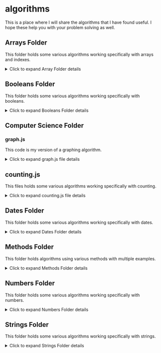 # algorithms
This is a place where I will share the algorithms that I have found useful. I hope these help you with your problem solving as well.

## Arrays Folder
This folder holds some various algorithms working specifically with arrays and indexes.
<details>
    <summary markdown="span">Click to expand Array Folder details</summary>

### Functions

- filter array function that does not use the built-in .filter() method
- get a select number of random elements within an array
- reverse array function that does not use the built-in .reverse() method

</details>

## Booleans Folder
This folder holds some various algorithms working specifically with booleans.
<details>
    <summary markdown="span">Click to expand Booleans Folder details</summary>

### Functions

- toggle between true and false
- terinary example

</details>

## Computer Science Folder

### graph.js
This code is my version of a graphing algorithm. 
<details>
    <summary markdown="span">Click to expand graph.js file details</summary>

#### The code challenge
To recreate an acyclic, directed graph of small non-negative unique integers. In this case, a directed graph is a data structure where a node is represented by a unique integer and each node has zero or more child nodes. In addition, the nodes were not allowed to directly or indirectly point to itself.

The challenge had the following stipulations:
- Do not use an existing graph library
- Write a function that creates a node in a graph
- Write a function that inserts a node as a child of another node
- These functions should not allow cycles to be created. That is, a node may not directly or indirectly point to itself.
- Write a function to print out a graph.

#### Directions
To run this file, clone the repo and navigate to the root folder, "algorithms". Then, just type ```node graph.js``` in the terminal of the root folder. Each time the file is run, a random graph will be output to the terminal.

#### My approach
The first thing I had to do was to think about the individual nodes and the graph tree that they would form. I used a random number generator function **(getRandomInt)** to determine the number of nodes for the graph **(numVertices)**. It was important to prevent nodes from being repeated throughout the function so I iterated over the number of nodes using (i + 1) to form two array variables, one for the individual nodes **(vertices)** and one to be used to track node usage **(avlVertices)**. Using the **vertices** array, I pushed each node into the **graphObj** object variable.

Now that my nodes were created, I could begin to create the relationships between the nodes and track which nodes had been picked as parent nodes. I used the **getRandomInt** function again to pick a random node from the **avlVertices** array; this node became the **baseNode** and is removed from the **avlVertices** array. With a **baseNode** selected, I could now determine how many child nodes **(edgeNode)** would be assigned using the **getRandomInt** function once again and assign each **edgeNode** to the **baseNode** array inside the **graphObj** object. By using the **usedEdges** variable as a container to hold each **edgeNode** between each iteration, I was able to determine if a duplicate **edgeNode** was selected and pass over that particular node duplication. This kept my object from having an array like "9":[3,3,6,7] where the 3 was duplicated but only exists once.

The final step was to graph the **graphObj** object variable in a readable way to form the graph tree. This was accomplished using the **Object.entries(graphObj)** method to iterate over the **graphObj** object and print one key value pair per line onto the terminal console.

</details>

## counting.js
This files holds some various algorithms working specifically with counting.
<details>
    <summary markdown="span">Click to expand counting.js file details</summary>

### Functions

- count occurrences of vowels in a string

</details>

## Dates Folder
This folder holds some various algorithms working specifically with dates.
<details>
    <summary markdown="span">Click to expand Dates Folder details</summary>

### Functions

- date format function for MySQL DATETIME format

</details>

## Methods Folder
This folder holds algorithms using various methods with multiple examples.
<details>
    <summary markdown="span">Click to expand Methods Folder details</summary>

### Functions

- .filter() method
- .includes() method
- .indexOf() method
- .splice() method

</details>

## Numbers Folder
This folder holds some various algorithms working specifically with numbers.
<details>
    <summary markdown="span">Click to expand Numbers Folder details</summary>

### Functions

- sum of integers from 1 to argument parameter (specified number)
- generate an array of unique random numbers

</details>

## Strings Folder
This folder holds some various algorithms working specifically with strings.
<details>
    <summary markdown="span">Click to expand Strings Folder details</summary>

### Functions

- determine if a string is a substring
- count occurrences of vowels in a string

</details>